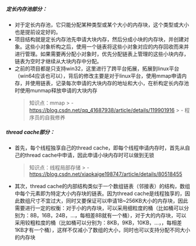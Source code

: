 ##### 定长内存池部分：
- 对于定长内存池，它只能分配某种类型或某个大小的内存块，这个类型或大小也是提前设定好的。
- 项目结构就是定长内存池先申请大块内存，然后分成小块的内存块，并创建对象。这些小对象析构之后，使用一个链表将这些小对象对应的内存回收而来并进行管理。如果需要再分配小对象时，优先分配链表上管理的这些小块内存，链表为空时才继续从大块内存中分配。
- 之前的项目都是只支持win32，这里进行了跨平台拓展，拓展到linux平台（win64应该也可以），背后的修改主要是对于linux平台，使用mmap申请内存，并使用链表，记录每次申请的大块内存的地址和大小，在析构定长内存池时使用munmap释放申请的大块内存
    > 知识点：mmap
        > - https://blog.csdn.net/qq_41687938/article/details/119901916
        > - 程序员的自我修养


##### thread cache部分：
- 首先，每个线程独享自己的thread cache，即每个线程申请内存时，首先从自己的thread cache中申请，因此申请小块内存时可以做到无锁
    > 知识点：线程局部存储
        > - https://blog.csdn.net/xiaokaige198747/article/details/80518455
- 其次，thread cache的内部结构类似于一个数组链表（邻接表）的结构，数组中每个元素即为特定大小内存块的链表。因为thread cache是线程独享的，因此数组尺寸不宜过大，同时又要保证可以申请1B~256KB大小的内存块，因此需要进行一定的权衡：对于小的内存块，可以采用细粒度的桶（比如桶可以分别为：8B，16B，24B，...，每相差8B就有一个桶），对于大的内存块，可以采用较粗粒度的桶（比如桶可以分别为：8KB，9KB，10KB，...，，每相差1KB才有一个桶），这样不仅减小了数组的大小，同时也可以支持分配不同大小的内存块